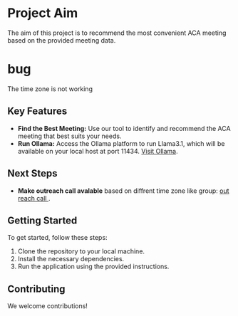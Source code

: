 # Project Aim

The aim of this project is to recommend the most convenient ACA meeting based on the provided meeting data.

# bug
The time zone is not working

## Key Features

- **Find the Best Meeting:** Use our tool to identify and recommend the ACA meeting that best suits your needs.
- **Run Ollama:** Access the Ollama platform to run Llama3.1, which will be available on your local host at port 11434. [Visit Ollama](https://ollama.com/).

## Next Steps

- **Make outreach call avalable** based on diffrent time zone like
group: [out reach call ](https://chat.whatsapp.com/HTNe5f8tdqbJyzTevkbDuM).

## Getting Started

To get started, follow these steps:

1. Clone the repository to your local machine.
2. Install the necessary dependencies.
3. Run the application using the provided instructions.

## Contributing

We welcome contributions!
